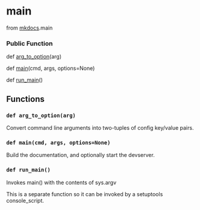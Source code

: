 main
=================================

from <a href="api/mkdocs">mkdocs</a>.main






### Public Function


def [arg_to_option](#def-arg_to_option)(arg)



def [main](#def-main)(cmd, args, options=None)



def [run_main](#def-run_main)()







Functions
------------------



### `def arg_to_option(arg)`




Convert command line arguments into two-tuples of config key/value pairs.





### `def main(cmd, args, options=None)`




Build the documentation, and optionally start the devserver.





### `def run_main()`




Invokes main() with the contents of sys.argv

This is a separate function so it can be invoked
by a setuptools console_script.



